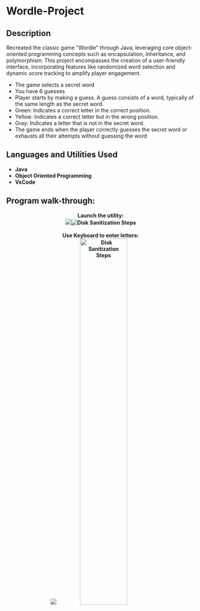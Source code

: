 # Wordle-Project

<h2>Description</h2>
<p>Recreated the classic game "Wordle" through Java, leveraging core object-oriented programming concepts such as encapsulation, inheritance, and polymorphism. This project encompasses the creation of a user-friendly interface, incorporating features like randomized word selection and dynamic score tracking to amplify player engagement.</p>

<ul>
  <li>The game selects a secret word</li>
  <li>You have 6 guesses</li>
  <li>Player starts by making a guess. A guess consists of a word, typically of the same length as the secret word.</li>
  <li>Green: Indicates a correct letter in the correct position.</li>
  <li>Yellow: Indicates a correct letter but in the wrong position.</li>
  <li>Gray: Indicates a letter that is not in the secret word.</li>
  <li>The game ends when the player correctly guesses the secret word or exhausts all their attempts without guessing the word</li>
</ul>



<h2>Languages and Utilities Used</h2>

- <b>Java</b> 
- <b>Object Oriented Programming</b>
- <b>VsCode<b>



<h2>Program walk-through:</h2>

<p align="center">
Launch the utility: <br/>
<img src="<a href="https://ibb.co/7y2kxKt"><img src="https://i.ibb.co/f04DVHd/wordle-ss.png" alt="Disk Sanitization Steps"/>
<br />
<br />
Use Keyboard to enter letters:  <br/>
<img src="<a href="https://ibb.co/vk287kc"><img src="https://i.ibb.co/2dXBDdF/ss-2.png" height="50%" width="50%" alt="Disk Sanitization Steps"/>
<br />
<br />

